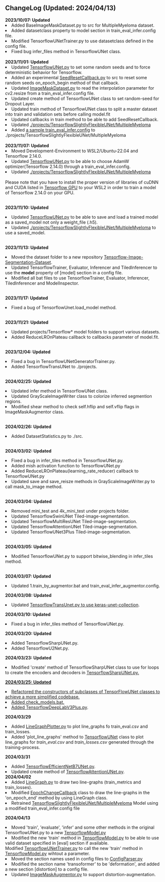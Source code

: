 <h2>ChangeLog (Updated: 2024/04/13)</h2>
<b>2023/10/07: Updated</b><br>
<li>Added BaseImageMaskDataset.py to src for MultipleMyeloma dataset.</li>
<li>Added datasetclass property to model section in train_eval_infer.config file.</li>
<li>Modified TensorflowUNetTrainer.py to use datasetclass defined in the config file.</li>
<li>Fixed bug infer_files method in TensorflowUNet class.</li>
<br>
<b>2023/11/01: Updated</b><br>
<li>Updated <a href="./src/TensorflowUNet.py">TensorflowUNet.py</a> to set some random seeds and to force deterministic behavior for Tensorflow.</li>
<li>Added an experimental <a href="./src/SeedResetCallback.py">SeedResetCallback.py</a> to src to reset some random seeds on_epoch_begin method of that callback.</li>
<li>Updated <a href="./src/ImageMaskDataset.py">ImageMaskDataset.py</a> to read the interpolation parameter for cv2.resize from a train_eval_infer.config file.</li>
<li>Updated create method of TensorflowUNet class to set random-seed for Dropout Layer.</li>
<li>Updated train method of TensorflowUNet class to split a master dataset into train and validation sets before calling model.fit</li>
<li>Updated callbacks in train method to be able to add SeedResetCallback.</li>
<li>Updated <a href="./projects/TensorflowSlightlyFlexibleUNet/MultipleMyeloma">./projects/TensorflowSlightlyFlexibleUNet/MultipleMyeloma</a></li>
<li>Added <a href="./projects/TensorflowSlightlyFlexibleUNet/MultipleMyeloma/train_eval_infer_image_mask_dataset_512x512.config">
a sample train_eval_infer.config</a> to ./projects/TensorflowSlightlyFlexibleUNet/MultipleMyeloma</li>
<br>
<b>2023/11/07: Updated</b><br>
<li>Moved Development-Environment to WSL2/Ubuntu-22.04 and Tensorflow 2.14.0.</li>
<li>Updated <a href="./src/TensorflowUNet.py">TensorflowUNet.py</a> to be able to choose AdamW optimizer(Tensorflow 2.14.0) through a train_eval_infer.config.</li>
<li>Updated <a href="./projects/TensorflowSlightlyFlexibleUNet/MultipleMyeloma">./projects/TensorflowSlightlyFlexibleUNet/MultipleMyeloma</a></li>
<br>
Please note that you have to install the proper version of libraries of cuDNN and CUDA listed in 
<a href="https://www.tensorflow.org/install/source#gpu">Tensorflow GPU</a> to your WSL2 in order to train a model of Tensorflow 2.14.0 on your GPU.<br>
<br>

<b>2023/11/10: Updated</b><br>
<li>Updated <a href="./src/TensorflowUNet.py">TensorflowUNet.py</a> to be able to save and load a trained model as a saved_model not only a weight_file (.h5).</li>
<li>Updated <a href="./projects/TensorflowSlightlyFlexibleUNet/MultipleMyeloma">./projects/TensorflowSlightlyFlexibleUNet/MultipleMyeloma</a> to use a saved_model.</li>
<br>

<b>2023/11/13: Updated</b><br>
<li>Moved the dataset folder to a new repository <a href="https://github.com/sarah-antillia/Tensorflow-Image-Segmentation-Dataset">Tensorflow-Image-Segmentation-Dataset</a>.</li>
<li>Updated TensorflowTrainer, Evaluator, Inferencer and TiledInferencer to use the <b>model</b> property of [model] section in a config file.</li>
<li>Modified all bat files to use TensorflowTrainer, Evaluator, Inferencer, TiledInferencer and ModelInspector.</li>
<br>

<b>2023/11/17: Updated</b><br>
<li>Fixed a bug of TensorflowUnet.load_model method.</li>
<br>

<b>2023/11/21: Updated</b><br>
<li>Updated projects/Tensorflow* model folders to support various datasets.</li>
<li>Added ReduceLROnPlateau callback to callbacks parameter of model.fit.</li>
<br>

<b>2023/12/04: Updated</b><br>
<li>Fixed a bug in TensorflowUNetGeneratorTrainer.py.</li>
<li>Added TensorflowTransUNet to ./projects.</li>
<br>

<b>2024/02/25: Updated</b><br>
<li>Updated infer method in TensorflowUNet class.</li>
<li>Updated GrayScaleImageWriter class to colorize inferred segmention regions.</li>
<li>Modified shear method to check self.hflip and self.vflip flags in ImageMaskAugmentor class.</li>
<br>

<b>2024/02/26: Updated</b><br>
<li>Added DatasetStatistics.py to ./src.</li>
<br>

<b>2024/03/02: Updated</b><br>
<li>Fixed a bug in infer_tiles method in TensorflowUNet.py.</li>
<li>Added mish activation function to TensorflowUNet.py</li>
<li>Added ReduceLROnPlateau(learning_rate_reducer) callback to TensorflowUNet.py</li>
<li>Updated save and save_reisze methods in GrayScaleImageWriter.py to call mask_to_image method.</li>
<br>

<b>2024/03/04: Updated</b><br>
 <li>Removed mini_test and 4k_mini_test under projects folder.</li>
<li>Updated TensorflowSwinUNet Tiled-image-segmentation.</li>
<li>Updated TensorflowMultiResUNet Tiled-image-segmentation.</li>
<li>Updated TensorflowAttentionUNet Tiled-image-segmentation.</li>
<li>Updated TensorflowUNet3Plus Tiled-image-segmentation.</li>
<br>

<b>2024/03/05: Updated</b><br>
<li>Modified TensorflowUNet.py to support bitwise_blending in infer_tiles method.</li>
<br>

<b>2024/03/07: Updated</b><br>
<li>Updated 1.train_by_augmentor.bat and train_eval_infer_augmentor.config.</li>

<b>2024/03/08: Updated</b><br>
<li>Updated <a href="./src/TensorflowTransUNet.py">TensorflowTransUnet.py to 
use <a href="https://github.com/yingkaisha/keras-unet-collection/tree/main/keras_unet_collection">keras-unet-collection</a>.</li>

<b>2024/03/10: Updated</b><br>
<li>Fixed a bug in infer_tiles method of TensorflowUNet.py.</li>

<b>2024/03/20: Updated</b><br>
<li>Added TensorflowSharpUNet.py.</li>
<li>Added TensorflowU2Net.py.</li>

<b>2024/03/23: Updated</b><br>
<li>Modified 'create' method of TensorflowSharpUNet class to use for loops to create the encoders and decoders in 
<a href="./src/TensorflowSharpUNet.py">TensorflowSharpUNet.py.</li>

<b>2024/03/25: Updated</b><br>
<li>Refactored the constructors of subclasses of TensorFlowUNet classes to achieve a more simplified codebase.</li>
<li>Added check_models.bat.</li>
<li>Added <a href="./src/TensorflowDeepLabV3Plus.py">TensorflowDeepLabV3Plus.py</a>.</li>

<b>2024/03/29</b><br>
<li>Added <a href="./src/LineGraphPlotter.py">LineGraphPlotter.py</a> to plot line_graphs fo train_eval.csv and train_losses.</li>
<li>Added 'plot_line_graphs' method to <a href="./src/TensorflowUNet.py">TensorflowUNet</a> class 
to plot line_graphs for <i>train_eval.csv</i> and <i>train_losses.csv</i> generated through the training-process.</li>

<b>2024/03/31</b><br>
<li>Added <a href="./src/TensorflowEfficientNetB7UNet.py">TensorflowEfficientNetB7UNet.py</a>.</li>
<li>Updated create method of <a href="./src/TensorflowAttentionUNet.py">TensorflowAttentionUNet.py</a>.</li>
<b>2024/04/02</b><br>
<li>Added <a href="./src/LineGraph.py">LineGraph.py</a> to draw two line-graphs (train_metrics and train_losses).</li>
<li>Modified <a href="./src/EpochChangeCallback.py">EpochChangeCallback</a> class to draw the line-graphs in 
the 'on_epoch_end' method by using LineGraph class.</li>
<li>Retrained <a href="./projects/TensorflowSlightlyFlexibleUNet/MultipleMyeloma">TensorflowSlightlyFlexibleUNet/MultipleMyeloma</a> Model
using a modified train_eval_infer.config file</li>

<b>2024/04/13</b><br>
<li>Moved 'train', 'evaluate', 'infer' and some other methods in the original TensorflowUNet.py to a new 
  <a href="./src/TensorflowModel.py">TensorflowModel.py</a> </li>
<li>Modified the new 'train' method in <a href="./src/TensorflowModel.py">TensorflowModel.py</a> to be able to 
use valid dataset specified in [eval] section if available.</li

<li>Modified <a href="./src/TensorflowUNetTrainer.py">TensorflowUNetTrainer.py</a> to call the new 'train' method 
in <a href="./src/TensorflowModel.py">TensorflowModel.py</a> wihtout a parameter.</li>

<li>Moved the section names used in config files to <a href="./src/ConfigParser.py">ConfigParser.py</a> </li>
<li>Modified the section name 'transoformer' to be 'deformation', and added a new section [distortion] to a config file.</li>

<li>Updated <a href="./src/ImageMaskAugmentor.py">ImageMaskAugmentor.py</a> to support distortion-augmentation.</li>

